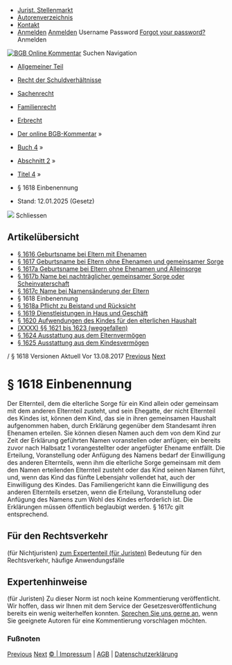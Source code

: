   * [Jurist. Stellenmarkt](https://bgb.kommentar.de/Buch-4/Abschnitt-2/Titel-4/</job-board> "Jurist. Stellenmarkt")
  * [Autorenverzeichnis](https://bgb.kommentar.de/Buch-4/Abschnitt-2/Titel-4/</Autorenverzeichnis> "Autorenverzeichnis")
  * [Kontakt](https://bgb.kommentar.de/Buch-4/Abschnitt-2/Titel-4/</Kontakt>)
  * [Anmelden](https://bgb.kommentar.de/Buch-4/Abschnitt-2/Titel-4/<#login> "show login form") [Anmelden](https://bgb.kommentar.de/Buch-4/Abschnitt-2/Titel-4/<#> "hide login form") Username Password
[Forgot your password?](https://bgb.kommentar.de/Buch-4/Abschnitt-2/Titel-4/</user/forgotpassword>) Anmelden 


[![BGB Online Kommentar](https://bgb.kommentar.de/extension/bgb/design/bgb/images/logo.png)](https://bgb.kommentar.de/Buch-4/Abschnitt-2/Titel-4/</> "BGB Online Kommentar")
Suchen
Navigation
  * [Allgemeiner Teil](https://bgb.kommentar.de/Buch-4/Abschnitt-2/Titel-4/</Buch-1>)
  * [Recht der Schuldverhältnisse](https://bgb.kommentar.de/Buch-4/Abschnitt-2/Titel-4/</Buch-2>)
  * [Sachenrecht](https://bgb.kommentar.de/Buch-4/Abschnitt-2/Titel-4/</Buch-3>)
  * [Familienrecht](https://bgb.kommentar.de/Buch-4/Abschnitt-2/Titel-4/</Buch-4>)
  * [Erbrecht](https://bgb.kommentar.de/Buch-4/Abschnitt-2/Titel-4/</Buch-5>)


  * [Der online BGB-Kommentar](https://bgb.kommentar.de/Buch-4/Abschnitt-2/Titel-4/</>) »
  * [Buch 4](https://bgb.kommentar.de/Buch-4/Abschnitt-2/Titel-4/</Buch-4>) »
  * [Abschnitt 2](https://bgb.kommentar.de/Buch-4/Abschnitt-2/Titel-4/</Buch-4/Abschnitt-2>) »
  * [Titel 4](https://bgb.kommentar.de/Buch-4/Abschnitt-2/Titel-4/</Buch-4/Abschnitt-2/Titel-4>) »
  * § 1618 Einbenennung 
  * Stand: 12.01.2025 (Gesetz) 


![](https://vg01.met.vgwort.de/na/1c9909529ead4f509072c06d9081a7d5)
Schliessen 
## Artikelübersicht
  * [ § 1616 Geburtsname bei Eltern mit Ehenamen ](https://bgb.kommentar.de/Buch-4/Abschnitt-2/Titel-4/</Buch-4/Abschnitt-2/Titel-4/Geburtsname-bei-Eltern-mit-Ehenamen>)
  * [ § 1617 Geburtsname bei Eltern ohne Ehenamen und gemeinsamer Sorge ](https://bgb.kommentar.de/Buch-4/Abschnitt-2/Titel-4/</Buch-4/Abschnitt-2/Titel-4/Geburtsname-bei-Eltern-ohne-Ehenamen-und-gemeinsamer-Sorge>)
  * [ § 1617a Geburtsname bei Eltern ohne Ehenamen und Alleinsorge ](https://bgb.kommentar.de/Buch-4/Abschnitt-2/Titel-4/</Buch-4/Abschnitt-2/Titel-4/Geburtsname-bei-Eltern-ohne-Ehenamen-und-Alleinsorge>)
  * [ § 1617b Name bei nachträglicher gemeinsamer Sorge oder Scheinvaterschaft ](https://bgb.kommentar.de/Buch-4/Abschnitt-2/Titel-4/</Buch-4/Abschnitt-2/Titel-4/Name-bei-nachtraeglicher-gemeinsamer-Sorge-oder-Scheinvaterschaft>)
  * [ § 1617c Name bei Namensänderung der Eltern ](https://bgb.kommentar.de/Buch-4/Abschnitt-2/Titel-4/</Buch-4/Abschnitt-2/Titel-4/Name-bei-Namensaenderung-der-Eltern>)
  * § 1618 Einbenennung 
  * [ § 1618a Pflicht zu Beistand und Rücksicht ](https://bgb.kommentar.de/Buch-4/Abschnitt-2/Titel-4/</Buch-4/Abschnitt-2/Titel-4/Pflicht-zu-Beistand-und-Ruecksicht>)
  * [ § 1619 Dienstleistungen in Haus und Geschäft ](https://bgb.kommentar.de/Buch-4/Abschnitt-2/Titel-4/</Buch-4/Abschnitt-2/Titel-4/Dienstleistungen-in-Haus-und-Geschaeft>)
  * [ § 1620 Aufwendungen des Kindes für den elterlichen Haushalt ](https://bgb.kommentar.de/Buch-4/Abschnitt-2/Titel-4/</Buch-4/Abschnitt-2/Titel-4/Aufwendungen-des-Kindes-fuer-den-elterlichen-Haushalt>)
  * [ (XXXX) §§ 1621 bis 1623 (weggefallen) ](https://bgb.kommentar.de/Buch-4/Abschnitt-2/Titel-4/</Buch-4/Abschnitt-2/Titel-4/weggefallen>)
  * [ § 1624 Ausstattung aus dem Elternvermögen ](https://bgb.kommentar.de/Buch-4/Abschnitt-2/Titel-4/</Buch-4/Abschnitt-2/Titel-4/Ausstattung-aus-dem-Elternvermoegen>)
  * [ § 1625 Ausstattung aus dem Kindesvermögen ](https://bgb.kommentar.de/Buch-4/Abschnitt-2/Titel-4/</Buch-4/Abschnitt-2/Titel-4/Ausstattung-aus-dem-Kindesvermoegen>)


/ § 1618 
Versionen  Aktuell Vor 13.08.2017
[Previous](https://bgb.kommentar.de/Buch-4/Abschnitt-2/Titel-4/</Buch-4/Abschnitt-2/Titel-4/Name-bei-Namensaenderung-der-Eltern> "§ 1617c Name bei Namensänderung der Eltern") [Next](https://bgb.kommentar.de/Buch-4/Abschnitt-2/Titel-4/</Buch-4/Abschnitt-2/Titel-4/Pflicht-zu-Beistand-und-Ruecksicht> "§ 1618a Pflicht zu Beistand und Rücksicht")
# § 1618 Einbenennung
Der Elternteil, dem die elterliche Sorge für ein Kind allein oder gemeinsam mit dem anderen Elternteil zusteht, und sein Ehegatte, der nicht Elternteil des Kindes ist, können dem Kind, das sie in ihren gemeinsamen Haushalt aufgenommen haben, durch Erklärung gegenüber dem Standesamt ihren Ehenamen erteilen. Sie können diesen Namen auch dem von dem Kind zur Zeit der Erklärung geführten Namen voranstellen oder anfügen; ein bereits zuvor nach Halbsatz 1 vorangestellter oder angefügter Ehename entfällt. Die Erteilung, Voranstellung oder Anfügung des Namens bedarf der Einwilligung des anderen Elternteils, wenn ihm die elterliche Sorge gemeinsam mit dem den Namen erteilenden Elternteil zusteht oder das Kind seinen Namen führt, und, wenn das Kind das fünfte Lebensjahr vollendet hat, auch der Einwilligung des Kindes. Das Familiengericht kann die Einwilligung des anderen Elternteils ersetzen, wenn die Erteilung, Voranstellung oder Anfügung des Namens zum Wohl des Kindes erforderlich ist. Die Erklärungen müssen öffentlich beglaubigt werden. § 1617c gilt entsprechend.
## Für den Rechtsverkehr 
(für Nichtjuristen)
[zum Expertenteil (für Juristen)](https://bgb.kommentar.de/Buch-4/Abschnitt-2/Titel-4/<#expertenhinweise>)
Bedeutung für den Rechtsverkehr, häufige Anwendungsfälle
## Expertenhinweise
(für Juristen)
Zu dieser Norm ist noch keine Kommentierung veröffentlicht. Wir hoffen, dass wir Ihnen mit dem Service der Gesetzesveröffentlichung bereits ein wenig weiterhelfen konnten. [Sprechen Sie uns gerne an](https://bgb.kommentar.de/Buch-4/Abschnitt-2/Titel-4/</Kontakt>), wenn Sie geeignete Autoren für eine Kommentierung vorschlagen möchten. 
### Fußnoten
[Previous](https://bgb.kommentar.de/Buch-4/Abschnitt-2/Titel-4/</Buch-4/Abschnitt-2/Titel-4/Name-bei-Namensaenderung-der-Eltern> "§ 1617c Name bei Namensänderung der Eltern") [Next](https://bgb.kommentar.de/Buch-4/Abschnitt-2/Titel-4/</Buch-4/Abschnitt-2/Titel-4/Pflicht-zu-Beistand-und-Ruecksicht> "§ 1618a Pflicht zu Beistand und Rücksicht")
[© | Impressum](https://bgb.kommentar.de/Buch-4/Abschnitt-2/Titel-4/</Kontakt>) | [AGB](https://bgb.kommentar.de/Buch-4/Abschnitt-2/Titel-4/</AGB>) | [Datenschutzerklärung](https://bgb.kommentar.de/Buch-4/Abschnitt-2/Titel-4/</Datenschutzerklaerung-fuer-Leser>)
